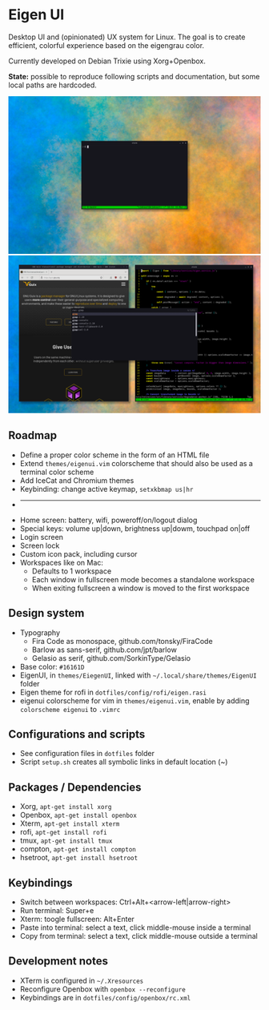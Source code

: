 # Eigen UI

Desktop UI and (opinionated) UX system for Linux. The goal is to create efficient, colorful experience based on the eigengrau color.

Currently developed on Debian Trixie using Xorg+Openbox.

**State:** possible to reproduce following scripts and documentation, but some local paths are hardcoded.

![Screenshot: Eigen UI start](screenshots/2025-03-16-eigen-ui-start-1920x1200.png)
![Screenshot: Eigen UI windows](screenshots/2025-03-16-eigen-ui-windows-1920x1200.png)

## Roadmap

* Define a proper color scheme in the form of an HTML file
* Extend `themes/eigenui.vim` colorscheme that should also be used as a terminal color scheme
* Add IceCat and Chromium themes
* Keybinding: change active keymap, `setxkbmap us|hr`
* ---
* Home screen: battery, wifi, poweroff/on/logout dialog
* Special keys: volume up|down, brightness up|dowm, touchpad on|off
* Login screen
* Screen lock
* Custom icon pack, including cursor
* Workspaces like on Mac:
	* Defaults to 1 workspace
	* Each window in fullscreen mode becomes a standalone workspace
	* When exiting fullscreen a window is moved to the first workspace

## Design system

* Typography
	* Fira Code as monospace, github.com/tonsky/FiraCode
	* Barlow as sans-serif, github.com/jpt/barlow
	* Gelasio as serif, github.com/SorkinType/Gelasio
* Base color: `#16161D`
* EigenUI, in `themes/EiegenUI`, linked with `~/.local/share/themes/EigenUI` folder
* Eigen theme for rofi in `dotfiles/config/rofi/eigen.rasi`
* eigenui colorscheme for vim in `themes/eigenui.vim`, enable by adding `colorscheme eigenui` to `.vimrc`

## Configurations and scripts

* See configuration files in `dotfiles` folder
* Script `setup.sh` creates all symbolic links in default location (~)

## Packages / Dependencies

* Xorg, `apt-get install xorg`
* Openbox, `apt-get install openbox`
* Xterm, `apt-get install xterm`
* rofi, `apt-get install rofi`
* tmux, `apt-get install tmux`
* compton, `apt-get install compton`
* hsetroot, `apt-get install hsetroot`

## Keybindings

* Switch between workspaces: Ctrl+Alt+<arrow-left|arrow-right>
* Run terminal: Super+e
* Xterm: toogle fullscreen: Alt+Enter
* Paste into terminal: select a text, click middle-mouse inside a terminal
* Copy from terminal: select a text, click middle-mouse outside a terminal

## Development notes

* XTerm is configured in `~/.Xresources`
* Reconfigure Openbox with `openbox --reconfigure`
* Keybindings are in `dotfiles/config/openbox/rc.xml`

